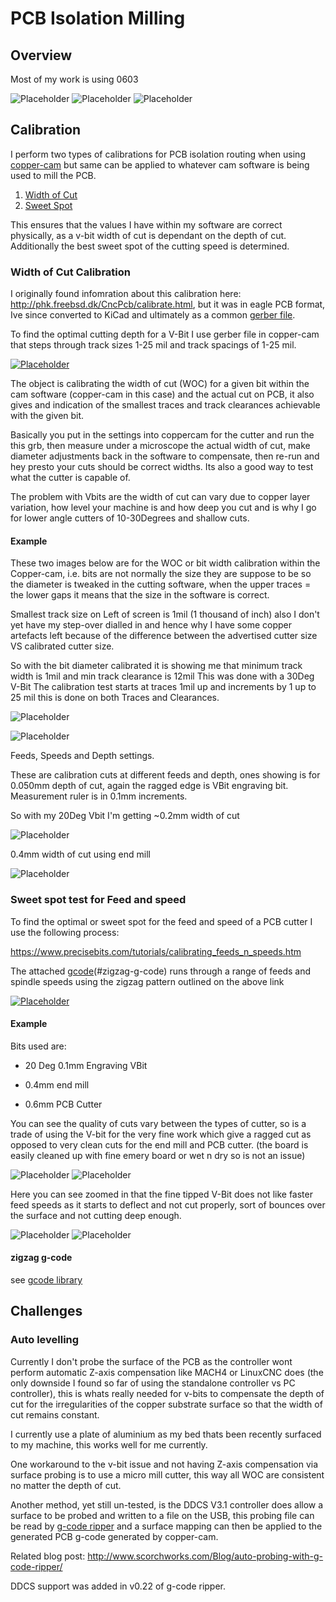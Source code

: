 # PCB Isolation Milling
## Overview

Most of my work is using 0603

![Placeholder](images/rpi-rgb-board_orig.jpg)
![Placeholder](images/20160922-225755-795.png)
![Placeholder](images/20160922-225713-641.png)
## Calibration

I perform two types of calibrations for PCB isolation routing when using [copper-cam](/cam/#copper-cam) but same can be applied to whatever cam software is being used to mill the PCB.

1. [Width of Cut](#width-of-cut-calibration) 
2. [Sweet Spot](#sweet-spot-test-for-feed-and-speed)

This ensures that the values I have within my software are correct physically, as a v-bit width of cut is dependant on the depth of cut.  Additionally the best sweet spot of the cutting speed is determined.
### Width of Cut Calibration

I originally found infomration about this calibration here: <http://phk.freebsd.dk/CncPcb/calibrate.html>, but it was in eagle PCB format, Ive since converted to KiCad and ultimately as a common [gerber file](https://github.com/madeinoz67/omiocnc-x6-2200epl/blob/57ab4b1096decab5c5dcaf52e2bb4344f321909a/gcode/pcb/IsolationRouterCalibration.gbr).

To find the optimal cutting depth for a V-Bit I use gerber file in copper-cam that steps through track sizes 1-25 mil and track spacings of 1-25 mil.

[![Placeholder](images/2021-10-19_11-32-21.png)](https://github.com/madeinoz67/omiocnc-x6-2200epl/blob/57ab4b1096decab5c5dcaf52e2bb4344f321909a/gcode/pcb/IsolationRouterCalibration.gbr)

The object is calibrating the width of cut (WOC) for a given bit within the cam software (copper-cam in this case) and the actual cut on PCB, it also gives and indication of the smallest traces and track clearances achievable with the given bit.

Basically you put in the settings into coppercam for the cutter and run the this grb, then measure under a microscope the actual width of cut, make diameter adjustments back in the software to compensate, then re-run and hey presto your cuts should be correct widths. Its also a good way to test what the cutter is capable of.

The problem with Vbits are the width of cut can vary due to copper layer variation, how level your machine is and how deep you cut and is why I go for lower angle cutters of 10-30Degrees and shallow cuts.
#### Example

These two images below are for the WOC or bit width calibration within the Copper-cam, i.e. bits are not normally the size they are suppose to be so the diameter is tweaked in the cutting software, when the upper traces = the lower gaps it means that the size in the software is correct.

Smallest track size on Left of screen is 1mil (1 thousand of inch) also I don't yet have my step-over dialled in and hence why I have some copper artefacts left because of the difference between the advertised cutter size VS calibrated cutter size.

So with the bit diameter calibrated it is showing me that minimum track width is 1mil and min track clearance is 12mil This was done with a 30Deg V-Bit The calibration test starts at traces 1mil up and increments by 1 up to 25 mil this is done on both Traces and Clearances.

![Placeholder](images/20160922-231707-986.png)

![Placeholder](images/20160922-231717-153.png)

Feeds, Speeds and Depth settings.

These are calibration cuts at different feeds and depth, ones showing is for 0.050mm depth of cut, again the ragged edge is VBit engraving bit. Measurement ruler is in 0.1mm increments.

So with my 20Deg Vbit I'm getting ~0.2mm width of cut

![Placeholder](images/20160922-230355-217.png)

0.4mm width of cut using end mill

![Placeholder](images/20160922-230355-217.png)
### Sweet spot test for Feed and speed

To find the optimal or sweet spot for the feed and speed of a PCB cutter I use the following process:

<https://www.precisebits.com/tutorials/calibrating_feeds_n_speeds.htm>


The attached [gcode](https://github.com/madeinoz67/omiocnc-x6-2200epl/blob/9a9ca2f4a3a47d65ec68a3c9ed30a6ea44f6d38d/gcode/pcb/zigzag_feedrate.gcode)(#zigzag-g-code) runs through a range of feeds and spindle speeds using the zigzag pattern outlined on the above link

[![Placeholder](images/zigzag.jpg)](https://github.com/madeinoz67/omiocnc-x6-2200epl/blob/9a9ca2f4a3a47d65ec68a3c9ed30a6ea44f6d38d/gcode/pcb/zigzag_feedrate.gcode)

#### Example

Bits used are:

* 20 Deg 0.1mm Engraving VBit

* 0.4mm end mill

* 0.6mm PCB Cutter

You can see the quality of cuts vary between the types of cutter, so is a trade of using the V-bit for the very fine work which give a ragged cut as opposed to very clean cuts for the end mill and PCB cutter. (the board is easily cleaned up with fine emery board or wet n dry so is not an issue)

![Placeholder](images/20160923-064932-32.png)
![Placeholder](images/20160923-064953-888.png)

Here you can see zoomed in that the fine tipped V-Bit does not like faster feed speeds as it starts to deflect and not cut properly, sort of bounces over the surface and not cutting deep enough.

![Placeholder](images/20160922-235540-558.png)
![Placeholder](images/20160922-235726-663.png)

#### zigzag g-code

see [gcode library](/gcode/#zigzag-pcb-feedrate-sweet-spot)

## Challenges

### Auto levelling

Currently I don't probe the surface of the PCB as the controller wont perform automatic Z-axis compensation like MACH4 or LinuxCNC does (the only downside I found so far of using the standalone controller vs PC controller), this is whats really needed for v-bits to compensate the depth of cut for the irregularities of the copper substrate surface so that the width of cut remains constant.

I currently use a plate of aluminium as my bed thats been recently surfaced to my machine, this works well for me currently.

One workaround to the v-bit issue and not having Z-axis compensation via surface probing is to use a micro mill cutter, this way all WOC are consistent no matter the depth of cut.

Another method, yet still un-tested, is the DDCS V3.1 controller does allow a surface to be probed and written to a file on the USB, this probing file can be read by [g-code ripper](https://www.scorchworks.com/Gcoderipper/gcoderipper.html#changelog) and a surface mapping can then be applied to the generated PCB g-code generated by copper-cam. 

Related blog post: <http://www.scorchworks.com/Blog/auto-probing-with-g-code-ripper/>

DDCS support was added in v0.22 of g-code ripper.

